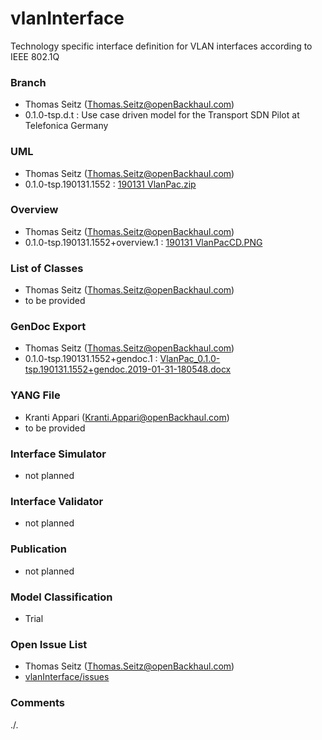 # vlanInterface
Technology specific interface definition for VLAN interfaces according to IEEE 802.1Q

### Branch
- Thomas Seitz (Thomas.Seitz@openBackhaul.com)
- 0.1.0-tsp.d.t : Use case driven model for the Transport SDN Pilot at Telefonica Germany

### UML
- Thomas Seitz (Thomas.Seitz@openBackhaul.com)
- 0.1.0-tsp.190131.1552 : [190131 VlanPac.zip](./190131%20VlanPac.zip)

### Overview 
- Thomas Seitz (Thomas.Seitz@openBackhaul.com)
- 0.1.0-tsp.190131.1552+overview.1 : [190131 VlanPacCD.PNG](./190131%20VlanPacCD.PNG)

### List of Classes
- Thomas Seitz (Thomas.Seitz@openBackhaul.com)
- to be provided 

### GenDoc Export
- Thomas Seitz (Thomas.Seitz@openBackhaul.com)
- 0.1.0-tsp.190131.1552+gendoc.1 : [VlanPac_0.1.0-tsp.190131.1552+gendoc.2019-01-31-180548.docx](./VlanPac_0.1.0-tsp.190131.1552+gendoc.2019-01-31-180548.docx)

### YANG File
- Kranti Appari (Kranti.Appari@openBackhaul.com)
- to be provided 

### Interface Simulator
- not planned 

### Interface Validator
- not planned

### Publication
- not planned

### Model Classification
- Trial

### Open Issue List
- Thomas Seitz (Thomas.Seitz@openBackhaul.com)
- [vlanInterface/issues](../../issues)

### Comments
./.
